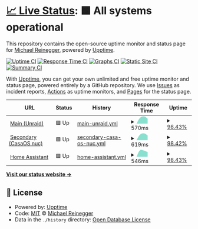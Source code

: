 # [📈 Live Status](https://MrCodeEU.github.io/uptime): <!--live status--> **🟩 All systems operational**

This repository contains the open-source uptime monitor and status page for [Michael Reinegger](mrcode.eu), powered by [Upptime](https://github.com/upptime/upptime).

[![Uptime CI](https://github.com/MrCodeEU/uptime/workflows/Uptime%20CI/badge.svg)](https://github.com/MrCodeEU/uptime/actions?query=workflow%3A%22Uptime+CI%22)
[![Response Time CI](https://github.com/MrCodeEU/uptime/workflows/Response%20Time%20CI/badge.svg)](https://github.com/MrCodeEU/uptime/actions?query=workflow%3A%22Response+Time+CI%22)
[![Graphs CI](https://github.com/MrCodeEU/uptime/workflows/Graphs%20CI/badge.svg)](https://github.com/MrCodeEU/uptime/actions?query=workflow%3A%22Graphs+CI%22)
[![Static Site CI](https://github.com/MrCodeEU/uptime/workflows/Static%20Site%20CI/badge.svg)](https://github.com/MrCodeEU/uptime/actions?query=workflow%3A%22Static+Site+CI%22)
[![Summary CI](https://github.com/MrCodeEU/uptime/workflows/Summary%20CI/badge.svg)](https://github.com/MrCodeEU/uptime/actions?query=workflow%3A%22Summary+CI%22)

With [Upptime](https://upptime.js.org), you can get your own unlimited and free uptime monitor and status page, powered entirely by a GitHub repository. We use [Issues](https://github.com/MrCodeEU/uptime/issues) as incident reports, [Actions](https://github.com/MrCodeEU/uptime/actions) as uptime monitors, and [Pages](https://MrCodeEU.github.io/uptime) for the status page.

<!--start: status pages-->
<!-- This summary is generated by Upptime (https://github.com/upptime/upptime) -->
<!-- Do not edit this manually, your changes will be overwritten -->
<!-- prettier-ignore -->
| URL | Status | History | Response Time | Uptime |
| --- | ------ | ------- | ------------- | ------ |
| <img alt="" src="https://icons.duckduckgo.com/ip3/mljr.dev.ico" height="13"> [Main (Unraid)](https://mljr.dev) | 🟩 Up | [main-unraid.yml](https://github.com/MrCodeEU/uptime/commits/HEAD/history/main-unraid.yml) | <details><summary><img alt="Response time graph" src="./graphs/main-unraid/response-time-week.png" height="20"> 570ms</summary><br><a href="https://MrCodeEU.github.io/uptime/history/main-unraid"><img alt="Response time 570" src="https://img.shields.io/endpoint?url=https%3A%2F%2Fraw.githubusercontent.com%2FMrCodeEU%2Fuptime%2FHEAD%2Fapi%2Fmain-unraid%2Fresponse-time.json"></a><br><a href="https://MrCodeEU.github.io/uptime/history/main-unraid"><img alt="24-hour response time 570" src="https://img.shields.io/endpoint?url=https%3A%2F%2Fraw.githubusercontent.com%2FMrCodeEU%2Fuptime%2FHEAD%2Fapi%2Fmain-unraid%2Fresponse-time-day.json"></a><br><a href="https://MrCodeEU.github.io/uptime/history/main-unraid"><img alt="7-day response time 570" src="https://img.shields.io/endpoint?url=https%3A%2F%2Fraw.githubusercontent.com%2FMrCodeEU%2Fuptime%2FHEAD%2Fapi%2Fmain-unraid%2Fresponse-time-week.json"></a><br><a href="https://MrCodeEU.github.io/uptime/history/main-unraid"><img alt="30-day response time 570" src="https://img.shields.io/endpoint?url=https%3A%2F%2Fraw.githubusercontent.com%2FMrCodeEU%2Fuptime%2FHEAD%2Fapi%2Fmain-unraid%2Fresponse-time-month.json"></a><br><a href="https://MrCodeEU.github.io/uptime/history/main-unraid"><img alt="1-year response time 570" src="https://img.shields.io/endpoint?url=https%3A%2F%2Fraw.githubusercontent.com%2FMrCodeEU%2Fuptime%2FHEAD%2Fapi%2Fmain-unraid%2Fresponse-time-year.json"></a></details> | <details><summary><a href="https://MrCodeEU.github.io/uptime/history/main-unraid">98.43%</a></summary><a href="https://MrCodeEU.github.io/uptime/history/main-unraid"><img alt="All-time uptime 98.43%" src="https://img.shields.io/endpoint?url=https%3A%2F%2Fraw.githubusercontent.com%2FMrCodeEU%2Fuptime%2FHEAD%2Fapi%2Fmain-unraid%2Fuptime.json"></a><br><a href="https://MrCodeEU.github.io/uptime/history/main-unraid"><img alt="24-hour uptime 98.43%" src="https://img.shields.io/endpoint?url=https%3A%2F%2Fraw.githubusercontent.com%2FMrCodeEU%2Fuptime%2FHEAD%2Fapi%2Fmain-unraid%2Fuptime-day.json"></a><br><a href="https://MrCodeEU.github.io/uptime/history/main-unraid"><img alt="7-day uptime 98.43%" src="https://img.shields.io/endpoint?url=https%3A%2F%2Fraw.githubusercontent.com%2FMrCodeEU%2Fuptime%2FHEAD%2Fapi%2Fmain-unraid%2Fuptime-week.json"></a><br><a href="https://MrCodeEU.github.io/uptime/history/main-unraid"><img alt="30-day uptime 98.43%" src="https://img.shields.io/endpoint?url=https%3A%2F%2Fraw.githubusercontent.com%2FMrCodeEU%2Fuptime%2FHEAD%2Fapi%2Fmain-unraid%2Fuptime-month.json"></a><br><a href="https://MrCodeEU.github.io/uptime/history/main-unraid"><img alt="1-year uptime 98.43%" src="https://img.shields.io/endpoint?url=https%3A%2F%2Fraw.githubusercontent.com%2FMrCodeEU%2Fuptime%2FHEAD%2Fapi%2Fmain-unraid%2Fuptime-year.json"></a></details>
| <img alt="" src="https://icons.duckduckgo.com/ip3/casa.mljr.dev.ico" height="13"> [Secondary (CasaOS nuc)](https://casa.mljr.dev) | 🟩 Up | [secondary-casa-os-nuc.yml](https://github.com/MrCodeEU/uptime/commits/HEAD/history/secondary-casa-os-nuc.yml) | <details><summary><img alt="Response time graph" src="./graphs/secondary-casa-os-nuc/response-time-week.png" height="20"> 619ms</summary><br><a href="https://MrCodeEU.github.io/uptime/history/secondary-casa-os-nuc"><img alt="Response time 619" src="https://img.shields.io/endpoint?url=https%3A%2F%2Fraw.githubusercontent.com%2FMrCodeEU%2Fuptime%2FHEAD%2Fapi%2Fsecondary-casa-os-nuc%2Fresponse-time.json"></a><br><a href="https://MrCodeEU.github.io/uptime/history/secondary-casa-os-nuc"><img alt="24-hour response time 619" src="https://img.shields.io/endpoint?url=https%3A%2F%2Fraw.githubusercontent.com%2FMrCodeEU%2Fuptime%2FHEAD%2Fapi%2Fsecondary-casa-os-nuc%2Fresponse-time-day.json"></a><br><a href="https://MrCodeEU.github.io/uptime/history/secondary-casa-os-nuc"><img alt="7-day response time 619" src="https://img.shields.io/endpoint?url=https%3A%2F%2Fraw.githubusercontent.com%2FMrCodeEU%2Fuptime%2FHEAD%2Fapi%2Fsecondary-casa-os-nuc%2Fresponse-time-week.json"></a><br><a href="https://MrCodeEU.github.io/uptime/history/secondary-casa-os-nuc"><img alt="30-day response time 619" src="https://img.shields.io/endpoint?url=https%3A%2F%2Fraw.githubusercontent.com%2FMrCodeEU%2Fuptime%2FHEAD%2Fapi%2Fsecondary-casa-os-nuc%2Fresponse-time-month.json"></a><br><a href="https://MrCodeEU.github.io/uptime/history/secondary-casa-os-nuc"><img alt="1-year response time 619" src="https://img.shields.io/endpoint?url=https%3A%2F%2Fraw.githubusercontent.com%2FMrCodeEU%2Fuptime%2FHEAD%2Fapi%2Fsecondary-casa-os-nuc%2Fresponse-time-year.json"></a></details> | <details><summary><a href="https://MrCodeEU.github.io/uptime/history/secondary-casa-os-nuc">98.42%</a></summary><a href="https://MrCodeEU.github.io/uptime/history/secondary-casa-os-nuc"><img alt="All-time uptime 98.42%" src="https://img.shields.io/endpoint?url=https%3A%2F%2Fraw.githubusercontent.com%2FMrCodeEU%2Fuptime%2FHEAD%2Fapi%2Fsecondary-casa-os-nuc%2Fuptime.json"></a><br><a href="https://MrCodeEU.github.io/uptime/history/secondary-casa-os-nuc"><img alt="24-hour uptime 98.42%" src="https://img.shields.io/endpoint?url=https%3A%2F%2Fraw.githubusercontent.com%2FMrCodeEU%2Fuptime%2FHEAD%2Fapi%2Fsecondary-casa-os-nuc%2Fuptime-day.json"></a><br><a href="https://MrCodeEU.github.io/uptime/history/secondary-casa-os-nuc"><img alt="7-day uptime 98.42%" src="https://img.shields.io/endpoint?url=https%3A%2F%2Fraw.githubusercontent.com%2FMrCodeEU%2Fuptime%2FHEAD%2Fapi%2Fsecondary-casa-os-nuc%2Fuptime-week.json"></a><br><a href="https://MrCodeEU.github.io/uptime/history/secondary-casa-os-nuc"><img alt="30-day uptime 98.42%" src="https://img.shields.io/endpoint?url=https%3A%2F%2Fraw.githubusercontent.com%2FMrCodeEU%2Fuptime%2FHEAD%2Fapi%2Fsecondary-casa-os-nuc%2Fuptime-month.json"></a><br><a href="https://MrCodeEU.github.io/uptime/history/secondary-casa-os-nuc"><img alt="1-year uptime 98.42%" src="https://img.shields.io/endpoint?url=https%3A%2F%2Fraw.githubusercontent.com%2FMrCodeEU%2Fuptime%2FHEAD%2Fapi%2Fsecondary-casa-os-nuc%2Fuptime-year.json"></a></details>
| <img alt="" src="https://icons.duckduckgo.com/ip3/assistant.mljr.dev.ico" height="13"> [Home Assistant](https://assistant.mljr.dev) | 🟩 Up | [home-assistant.yml](https://github.com/MrCodeEU/uptime/commits/HEAD/history/home-assistant.yml) | <details><summary><img alt="Response time graph" src="./graphs/home-assistant/response-time-week.png" height="20"> 546ms</summary><br><a href="https://MrCodeEU.github.io/uptime/history/home-assistant"><img alt="Response time 546" src="https://img.shields.io/endpoint?url=https%3A%2F%2Fraw.githubusercontent.com%2FMrCodeEU%2Fuptime%2FHEAD%2Fapi%2Fhome-assistant%2Fresponse-time.json"></a><br><a href="https://MrCodeEU.github.io/uptime/history/home-assistant"><img alt="24-hour response time 546" src="https://img.shields.io/endpoint?url=https%3A%2F%2Fraw.githubusercontent.com%2FMrCodeEU%2Fuptime%2FHEAD%2Fapi%2Fhome-assistant%2Fresponse-time-day.json"></a><br><a href="https://MrCodeEU.github.io/uptime/history/home-assistant"><img alt="7-day response time 546" src="https://img.shields.io/endpoint?url=https%3A%2F%2Fraw.githubusercontent.com%2FMrCodeEU%2Fuptime%2FHEAD%2Fapi%2Fhome-assistant%2Fresponse-time-week.json"></a><br><a href="https://MrCodeEU.github.io/uptime/history/home-assistant"><img alt="30-day response time 546" src="https://img.shields.io/endpoint?url=https%3A%2F%2Fraw.githubusercontent.com%2FMrCodeEU%2Fuptime%2FHEAD%2Fapi%2Fhome-assistant%2Fresponse-time-month.json"></a><br><a href="https://MrCodeEU.github.io/uptime/history/home-assistant"><img alt="1-year response time 546" src="https://img.shields.io/endpoint?url=https%3A%2F%2Fraw.githubusercontent.com%2FMrCodeEU%2Fuptime%2FHEAD%2Fapi%2Fhome-assistant%2Fresponse-time-year.json"></a></details> | <details><summary><a href="https://MrCodeEU.github.io/uptime/history/home-assistant">98.43%</a></summary><a href="https://MrCodeEU.github.io/uptime/history/home-assistant"><img alt="All-time uptime 98.43%" src="https://img.shields.io/endpoint?url=https%3A%2F%2Fraw.githubusercontent.com%2FMrCodeEU%2Fuptime%2FHEAD%2Fapi%2Fhome-assistant%2Fuptime.json"></a><br><a href="https://MrCodeEU.github.io/uptime/history/home-assistant"><img alt="24-hour uptime 98.43%" src="https://img.shields.io/endpoint?url=https%3A%2F%2Fraw.githubusercontent.com%2FMrCodeEU%2Fuptime%2FHEAD%2Fapi%2Fhome-assistant%2Fuptime-day.json"></a><br><a href="https://MrCodeEU.github.io/uptime/history/home-assistant"><img alt="7-day uptime 98.43%" src="https://img.shields.io/endpoint?url=https%3A%2F%2Fraw.githubusercontent.com%2FMrCodeEU%2Fuptime%2FHEAD%2Fapi%2Fhome-assistant%2Fuptime-week.json"></a><br><a href="https://MrCodeEU.github.io/uptime/history/home-assistant"><img alt="30-day uptime 98.43%" src="https://img.shields.io/endpoint?url=https%3A%2F%2Fraw.githubusercontent.com%2FMrCodeEU%2Fuptime%2FHEAD%2Fapi%2Fhome-assistant%2Fuptime-month.json"></a><br><a href="https://MrCodeEU.github.io/uptime/history/home-assistant"><img alt="1-year uptime 98.43%" src="https://img.shields.io/endpoint?url=https%3A%2F%2Fraw.githubusercontent.com%2FMrCodeEU%2Fuptime%2FHEAD%2Fapi%2Fhome-assistant%2Fuptime-year.json"></a></details>

<!--end: status pages-->

[**Visit our status website →**](https://MrCodeEU.github.io/uptime)

## 📄 License

- Powered by: [Upptime](https://github.com/upptime/upptime)
- Code: [MIT](./LICENSE) © [Michael Reinegger](mrcode.eu)
- Data in the `./history` directory: [Open Database License](https://opendatacommons.org/licenses/odbl/1-0/)
